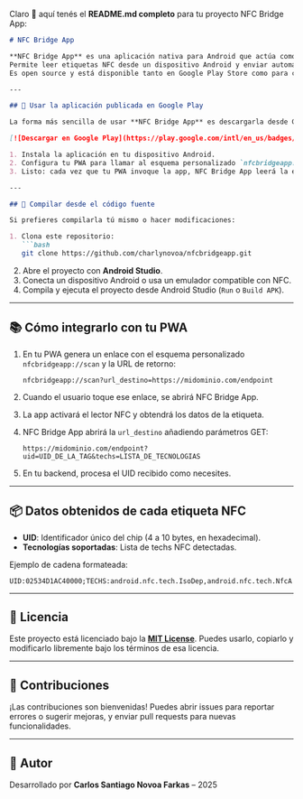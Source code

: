 Claro 🙂 aquí tenés el **README.md completo** para tu proyecto NFC Bridge App:

````markdown
# NFC Bridge App

**NFC Bridge App** es una aplicación nativa para Android que actúa como un puente entre etiquetas NFC y aplicaciones web progresivas (PWA).  
Permite leer etiquetas NFC desde un dispositivo Android y enviar automáticamente la información obtenida a la URL definida por tu PWA en tiempo real.  
Es open source y está disponible tanto en Google Play Store como para compilar desde el código.

---

## 🔗 Usar la aplicación publicada en Google Play

La forma más sencilla de usar **NFC Bridge App** es descargarla desde Google Play Store:

[![Descargar en Google Play](https://play.google.com/intl/en_us/badges/static/images/badges/es_badge_web_generic.png)](https://play.google.com/store/apps/details?id=com.nfcbridgeapp)

1. Instala la aplicación en tu dispositivo Android.
2. Configura tu PWA para llamar al esquema personalizado `nfcbridgeapp://`.
3. Listo: cada vez que tu PWA invoque la app, NFC Bridge App leerá la etiqueta y devolverá los datos a tu URL destino.

---

## 🔨 Compilar desde el código fuente

Si prefieres compilarla tú mismo o hacer modificaciones:

1. Clona este repositorio:
   ```bash
   git clone https://github.com/charlynovoa/nfcbridgeapp.git
````

2. Abre el proyecto con **Android Studio**.
3. Conecta un dispositivo Android o usa un emulador compatible con NFC.
4. Compila y ejecuta el proyecto desde Android Studio (`Run` o `Build APK`).

---

## 📚 Cómo integrarlo con tu PWA

1. En tu PWA genera un enlace con el esquema personalizado `nfcbridgeapp://scan` y la URL de retorno:

   ```
   nfcbridgeapp://scan?url_destino=https://midominio.com/endpoint
   ```
2. Cuando el usuario toque ese enlace, se abrirá NFC Bridge App.
3. La app activará el lector NFC y obtendrá los datos de la etiqueta.
4. NFC Bridge App abrirá la `url_destino` añadiendo parámetros GET:

   ```
   https://midominio.com/endpoint?uid=UID_DE_LA_TAG&techs=LISTA_DE_TECNOLOGIAS
   ```
5. En tu backend, procesa el UID recibido como necesites.

---

## 📦 Datos obtenidos de cada etiqueta NFC

* **UID**: Identificador único del chip (4 a 10 bytes, en hexadecimal).
* **Tecnologías soportadas**: Lista de techs NFC detectadas.

Ejemplo de cadena formateada:

```
UID:02534D1AC40000;TECHS:android.nfc.tech.IsoDep,android.nfc.tech.NfcA
```

---

## 📄 Licencia

Este proyecto está licenciado bajo la **[MIT License](LICENSE)**.
Puedes usarlo, copiarlo y modificarlo libremente bajo los términos de esa licencia.

---

## 🤝 Contribuciones

¡Las contribuciones son bienvenidas!
Puedes abrir issues para reportar errores o sugerir mejoras, y enviar pull requests para nuevas funcionalidades.

---

## 👤 Autor

Desarrollado por **Carlos Santiago Novoa Farkas** – 2025

```
```
